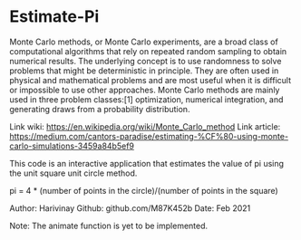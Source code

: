 # Estimate-Pi

Monte Carlo methods, or Monte Carlo experiments, are a broad class of computational algorithms
that rely on repeated random sampling to obtain numerical results. The underlying concept is to
use randomness to solve problems that might be deterministic in principle. They are often used
in physical and mathematical problems and are most useful when it is difficult or impossible to
use other approaches. Monte Carlo methods are mainly used in three problem classes:[1] optimization,
numerical integration, and generating draws from a probability distribution.

Link wiki: https://en.wikipedia.org/wiki/Monte_Carlo_method
Link article: https://medium.com/cantors-paradise/estimating-%CF%80-using-monte-carlo-simulations-3459a84b5ef9

This code is an interactive application that estimates the value of pi
using the unit square unit circle method.

pi = 4 * (number of points in the circle)/(number of points in the square)

Author: Harivinay
Github: github.com/M87K452b
Date: Feb 2021

Note: The animate function is yet to be implemented.
